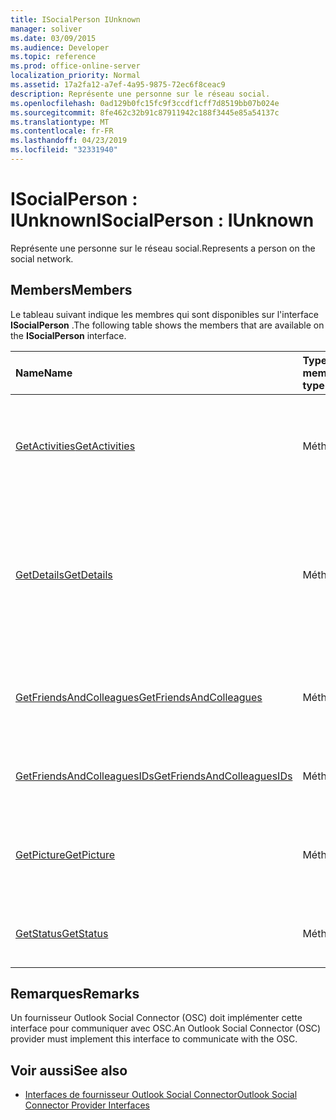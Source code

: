 ```yaml
---
title: ISocialPerson IUnknown
manager: soliver
ms.date: 03/09/2015
ms.audience: Developer
ms.topic: reference
ms.prod: office-online-server
localization_priority: Normal
ms.assetid: 17a2fa12-a7ef-4a95-9875-72ec6f8ceac9
description: Représente une personne sur le réseau social.
ms.openlocfilehash: 0ad129b0fc15fc9f3ccdf1cff7d8519bb07b024e
ms.sourcegitcommit: 8fe462c32b91c87911942c188f3445e85a54137c
ms.translationtype: MT
ms.contentlocale: fr-FR
ms.lasthandoff: 04/23/2019
ms.locfileid: "32331940"
---
```

# <a name="isocialperson--iunknown"></a><span data-ttu-id="1cc32-103">ISocialPerson : IUnknown</span><span class="sxs-lookup"><span data-stu-id="1cc32-103">ISocialPerson : IUnknown</span></span>

<span data-ttu-id="1cc32-104">Représente une personne sur le réseau social.</span><span class="sxs-lookup"><span data-stu-id="1cc32-104">Represents a person on the social network.</span></span>
  
## <a name="members"></a><span data-ttu-id="1cc32-105">Members</span><span class="sxs-lookup"><span data-stu-id="1cc32-105">Members</span></span>

<span data-ttu-id="1cc32-106">Le tableau suivant indique les membres qui sont disponibles sur l'interface **ISocialPerson** .</span><span class="sxs-lookup"><span data-stu-id="1cc32-106">The following table shows the members that are available on the **ISocialPerson** interface.</span></span> 
  
|<span data-ttu-id="1cc32-107">**Name**</span><span class="sxs-lookup"><span data-stu-id="1cc32-107">**Name**</span></span>|<span data-ttu-id="1cc32-108">**Type de membre**</span><span class="sxs-lookup"><span data-stu-id="1cc32-108">**Member type**</span></span>|<span data-ttu-id="1cc32-109">**Description**</span><span class="sxs-lookup"><span data-stu-id="1cc32-109">**Description**</span></span>|
|:-----|:-----|:-----|
|[<span data-ttu-id="1cc32-110">GetActivities</span><span class="sxs-lookup"><span data-stu-id="1cc32-110">GetActivities</span></span>](isocialperson-getactivities.md) <br/> |<span data-ttu-id="1cc32-111">Méthode</span><span class="sxs-lookup"><span data-stu-id="1cc32-111">Method</span></span>  <br/> |<span data-ttu-id="1cc32-112">Cette méthode a été déconseillée depuis Outlook Social Connector 2013.</span><span class="sxs-lookup"><span data-stu-id="1cc32-112">This method has been deprecated since Outlook Social Connector 2013.</span></span>  <br/> |
|[<span data-ttu-id="1cc32-113">GetDetails</span><span class="sxs-lookup"><span data-stu-id="1cc32-113">GetDetails</span></span>](isocialperson-getdetails.md) <br/> |<span data-ttu-id="1cc32-114">Méthode</span><span class="sxs-lookup"><span data-stu-id="1cc32-114">Method</span></span>  <br/> |<span data-ttu-id="1cc32-115">Obtient une valeur de type String qui représente les détails de la personne, tels que le prénom, le nom et l'URL d'une image de profil.</span><span class="sxs-lookup"><span data-stu-id="1cc32-115">Gets a string that represents details for the person, such as the first name, last name, and a URL to a profile picture.</span></span>  <br/> |
|[<span data-ttu-id="1cc32-116">GetFriendsAndColleagues</span><span class="sxs-lookup"><span data-stu-id="1cc32-116">GetFriendsAndColleagues</span></span>](isocialperson-getfriendsandcolleagues.md) <br/> |<span data-ttu-id="1cc32-117">Méthode</span><span class="sxs-lookup"><span data-stu-id="1cc32-117">Method</span></span>  <br/> |<span data-ttu-id="1cc32-118">Obtient une valeur de type String qui représente une collection de personnes.</span><span class="sxs-lookup"><span data-stu-id="1cc32-118">Gets a string that represents a collection of people.</span></span>  <br/> |
|[<span data-ttu-id="1cc32-119">GetFriendsAndColleaguesIDs</span><span class="sxs-lookup"><span data-stu-id="1cc32-119">GetFriendsAndColleaguesIDs</span></span>](isocialperson-getfriendsandcolleaguesids.md) <br/> |<span data-ttu-id="1cc32-120">Méthode</span><span class="sxs-lookup"><span data-stu-id="1cc32-120">Method</span></span>  <br/> |<span data-ttu-id="1cc32-121">Cette méthode n'est pas prise en charge actuellement.</span><span class="sxs-lookup"><span data-stu-id="1cc32-121">This method is currently not supported.</span></span>  <br/> |
|[<span data-ttu-id="1cc32-122">GetPicture</span><span class="sxs-lookup"><span data-stu-id="1cc32-122">GetPicture</span></span>](isocialperson-getpicture.md) <br/> |<span data-ttu-id="1cc32-123">Méthode</span><span class="sxs-lookup"><span data-stu-id="1cc32-123">Method</span></span>  <br/> |<span data-ttu-id="1cc32-124">Obtient un tableau d'octets qui contient la ressource image de la personne.</span><span class="sxs-lookup"><span data-stu-id="1cc32-124">Gets an array of bytes that contains the picture resource for the person.</span></span>  <br/> |
|[<span data-ttu-id="1cc32-125">GetStatus</span><span class="sxs-lookup"><span data-stu-id="1cc32-125">GetStatus</span></span>](isocialperson-getstatus.md) <br/> |<span data-ttu-id="1cc32-126">Méthode</span><span class="sxs-lookup"><span data-stu-id="1cc32-126">Method</span></span>  <br/> |<span data-ttu-id="1cc32-127">Cette méthode n'est pas prise en charge actuellement.</span><span class="sxs-lookup"><span data-stu-id="1cc32-127">This method is currently not supported.</span></span>  <br/> |
   
## <a name="remarks"></a><span data-ttu-id="1cc32-128">Remarques</span><span class="sxs-lookup"><span data-stu-id="1cc32-128">Remarks</span></span>

<span data-ttu-id="1cc32-129">Un fournisseur Outlook Social Connector (OSC) doit implémenter cette interface pour communiquer avec OSC.</span><span class="sxs-lookup"><span data-stu-id="1cc32-129">An Outlook Social Connector (OSC) provider must implement this interface to communicate with the OSC.</span></span>
  
## <a name="see-also"></a><span data-ttu-id="1cc32-130">Voir aussi</span><span class="sxs-lookup"><span data-stu-id="1cc32-130">See also</span></span>

- [<span data-ttu-id="1cc32-131">Interfaces de fournisseur Outlook Social Connector</span><span class="sxs-lookup"><span data-stu-id="1cc32-131">Outlook Social Connector Provider Interfaces</span></span>](outlook-social-connector-provider-interfaces.md)

